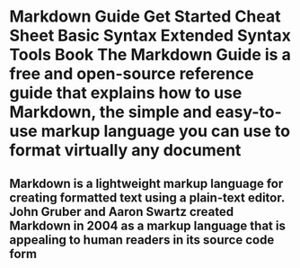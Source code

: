 # Markdown Guide Get Started Cheat Sheet Basic Syntax Extended Syntax Tools Book The Markdown Guide is a free and open-source reference guide that explains how to use Markdown, the simple and easy-to-use markup language you can use to format virtually any document

 ## Markdown is a lightweight markup language for creating formatted text using a plain-text editor. John Gruber and Aaron Swartz created Markdown in 2004 as a markup language that is appealing to human readers in its source code form
